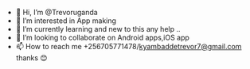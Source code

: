 - 👋 Hi, I’m @Trevoruganda
- 👀 I’m interested in App making
- 🌱 I’m currently learning and new to this any help ..
- 💞️ I’m looking to collaborate on Android apps,iOS app
- 📫 How to reach me +256705771478/kyambaddetrevor7@gmail.com thanks 😊

<!---
Trevoruganda/Trevoruganda is a ✨ special ✨ repository because its `README.md` (this file) appears on your GitHub profile.
You can click the Preview link to take a look at your changes.
--->
